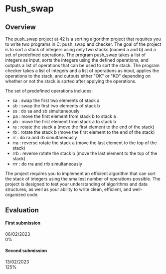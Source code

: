 # Push_swap

## Overview
The push_swap project at 42 is a sorting algorithm project that requires you to write two programs in C: push_swap and checker. The goal of the project is to sort a stack of integers using only two stacks (named a and b) and a set of predefined operations. The program push_swap takes a list of integers as input, sorts the integers using the defined operations, and outputs a list of operations that can be used to sort the stack. The program checker takes a list of integers and a list of operations as input, applies the operations to the stack, and outputs either "OK" or "KO" depending on whether or not the stack is sorted after applying the operations.

The set of predefined operations includes:

* sa : swap the first two elements of stack a
* sb : swap the first two elements of stack b
* ss : do sa and sb simultaneously
* pa : move the first element from stack b to stack a
* pb : move the first element from stack a to stack b
* ra : rotate the stack a (move the first element to the end of the stack)
* rb : rotate the stack b (move the first element to the end of the stack)
* rr : do ra and rb simultaneously
* rra : reverse rotate the stack a (move the last element to the top of the stack)
* rrb : reverse rotate the stack b (move the last element to the top of the stack)
* rrr : do rra and rrb simultaneously

The project requires you to implement an efficient algorithm that can sort the stack of integers using the smallest number of operations possible. The project is designed to test your understanding of algorithms and data structures, as well as your ability to write clean, efficient, and well-organized code.

## Evaluation
#### First submission
06/02/2023  
0%  

#### Second submission
13/02/2023  
125%

